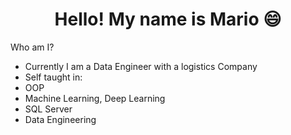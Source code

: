 <h1 align="center">Hello! My name is Mario 😄</h1>  

Who am I?
  - Currently I am a Data Engineer with a logistics Company
  - Self taught in:
  -  OOP 
  -  Machine Learning, Deep Learning
  -  SQL Server
  -  Data Engineering
<br />

